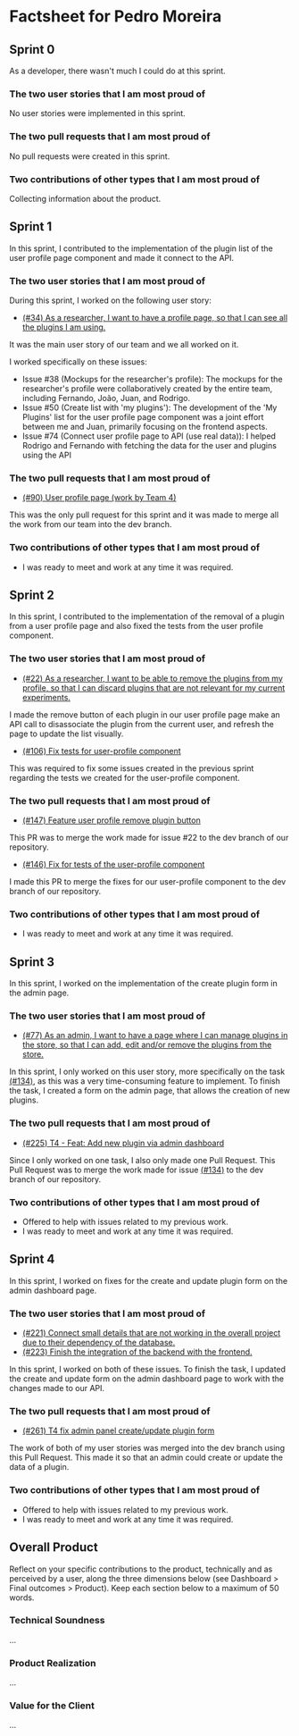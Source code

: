 # Factsheet for Pedro Moreira

## Sprint 0

As a developer, there wasn't much I could do at this sprint.

### The two user stories that I am most proud of

No user stories were implemented in this sprint.

### The two pull requests that I am most proud of

No pull requests were created in this sprint.

### Two contributions of other types that I am most proud of

Collecting information about the product.


## Sprint 1

In this sprint, I contributed to the implementation of the plugin list of the user profile page component and made it connect to the API. 

### The two user stories that I am most proud of

During this sprint, I worked on the following user story: 

- [(#34) As a researcher, I want to have a profile page, so that I can see all the plugins I am using.](https://github.com/FEUP-MEIC-DS-2023-1MEIC08/VAXPRED/issues/34)

It was the main user story of our team and we all worked on it. 

I worked specifically on these issues:

- Issue #38 (Mockups for the researcher's profile): The mockups for the researcher's profile were collaboratively created by the entire team, including Fernando, João, Juan, and Rodrigo.
- Issue #50 (Create list with 'my plugins'): The development of the 'My Plugins' list for the user profile page component was a joint effort between me and Juan, primarily focusing on the frontend aspects.
- Issue #74 (Connect user profile page to API (use real data)): I helped Rodrigo and Fernando with fetching the data for the user and plugins using the API

### The two pull requests that I am most proud of

- [(#90) User profile page (work by Team 4)](https://github.com/FEUP-MEIC-DS-2023-1MEIC08/VAXPRED/pull/90)

This was the only pull request for this sprint and it was made to merge all the work from our team into the dev branch.

### Two contributions of other types that I am most proud of

- I was ready to meet and work at any time it was required.

## Sprint 2

In this sprint, I contributed to the implementation of the removal of a plugin from a user profile page and also fixed the tests from the user profile component.

### The two user stories that I am most proud of

- [(#22) As a researcher, I want to be able to remove the plugins from my profile, so that I can discard plugins that are not relevant for my current experiments.](https://github.com/FEUP-MEIC-DS-2023-1MEIC08/VAXPRED/issues/22)

I made the remove button of each plugin in our user profile page make an API call to disassociate the plugin from the current user, and refresh the page to update the list visually.

- [(#106) Fix tests for user-profile component](https://github.com/FEUP-MEIC-DS-2023-1MEIC08/VAXPRED/issues/106)

This was required to fix some issues created in the previous sprint regarding the tests we created for the user-profile component.

### The two pull requests that I am most proud of

- [(#147) Feature user profile remove plugin button](https://github.com/FEUP-MEIC-DS-2023-1MEIC08/VAXPRED/pull/147)

This PR was to merge the work made for issue #22 to the dev branch of our repository.

- [(#146) Fix for tests of the user-profile component](https://github.com/FEUP-MEIC-DS-2023-1MEIC08/VAXPRED/pull/146)

I made this PR to merge the fixes for our user-profile component to the dev branch of our repository.

### Two contributions of other types that I am most proud of

- I was ready to meet and work at any time it was required.

## Sprint 3

In this sprint, I worked on the implementation of the create plugin form in the admin page.

### The two user stories that I am most proud of

- [(#77) As an admin, I want to have a page where I can manage plugins in the store, so that I can add, edit and/or remove the plugins from the store.](https://github.com/FEUP-MEIC-DS-2023-1MEIC08/VAXPRED/issues/77)

In this sprint, I only worked on this user story, more specifically on the task [(#134)](https://github.com/FEUP-MEIC-DS-2023-1MEIC08/VAXPRED/issues/134), as this was a very time-consuming feature to implement. To finish the task, I created a form on the admin page, that allows the creation of new plugins.

### The two pull requests that I am most proud of

- [(#225) T4 - Feat: Add new plugin via admin dashboard](https://github.com/FEUP-MEIC-DS-2023-1MEIC08/VAXPRED/pull/225)

Since I only worked on one task, I also only made one Pull Request. This Pull Request was to merge the work made for issue [(#134)](https://github.com/FEUP-MEIC-DS-2023-1MEIC08/VAXPRED/issues/134) to the dev branch of our repository.

### Two contributions of other types that I am most proud of

- Offered to help with issues related to my previous work.
- I was ready to meet and work at any time it was required.

## Sprint 4

In this sprint, I worked on fixes for the create and update plugin form on the admin dashboard page.

### The two user stories that I am most proud of

- [(#221) Connect small details that are not working in the overall project due to their dependency of the database.](https://github.com/FEUP-MEIC-DS-2023-1MEIC08/VAXPRED/issues/221)
- [(#223) Finish the integration of the backend with the frontend.](https://github.com/FEUP-MEIC-DS-2023-1MEIC08/VAXPRED/issues/223)

In this sprint, I worked on both of these issues. To finish the task, I updated the create and update form on the admin dashboard page to work with the changes made to our API.

### The two pull requests that I am most proud of

- [(#261) T4 fix admin panel create/update plugin form](https://github.com/FEUP-MEIC-DS-2023-1MEIC08/VAXPRED/pull/261)

The work of both of my user stories was merged into the dev branch using this Pull Request. This made it so that an admin could create or update the data of a plugin.

### Two contributions of other types that I am most proud of

- Offered to help with issues related to my previous work.
- I was ready to meet and work at any time it was required.

## Overall Product

Reflect on your specific contributions to the product, technically and as perceived by a user, along the three dimensions below (see Dashboard > Final outcomes > Product). Keep each section below to a maximum of 50 words.

### Technical Soundness
...

### Product Realization
...

### Value for the Client

...
